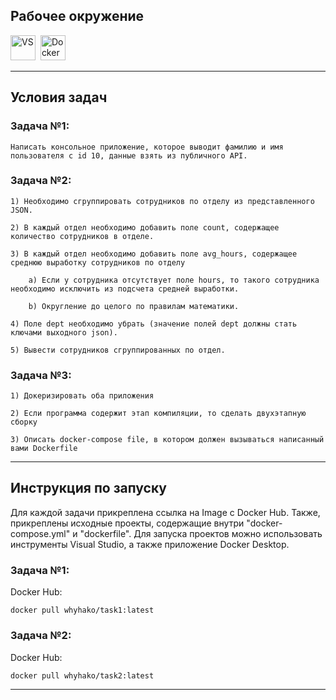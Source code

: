 <h2>
  Рабочее окружение
</h2>
	<div>
	<img src="https://visualstudio.microsoft.com/wp-content/uploads/2021/10/Product-Icon.svg" title="VS" alt="VS" width="40" height="40"/>&nbsp;
	<img src="https://cdn-icons-png.flaticon.com/512/5969/5969059.png" title="Docker" alt="Docker" width="40" height="40"/>&nbsp;
	</div>
	
---

<h2>
	Условия задач
</h2>

### Задача №1:

	Написать консольное приложение, которое выводит фамилию и имя пользователя с id 10, данные взять из публичного API.

### Задача №2:

	1) Необходимо сгруппировать сотрудников по отделу из представленного JSON. 
	
	2) В каждый отдел необходимо добавить поле count, содержащее количество сотрудников в отделе.
	
	3) В каждый отдел необходимо добавить поле avg_hours, содержащее среднюю выработку сотрудников по отделу
	
		a) Если у сотрудника отсутствует поле hours, то такого сотрудника необходимо исключить из подсчета средней выработки.
		
		b) Округление до целого по правилам математики.
		
	4) Поле dept необходимо убрать (значение полей dept должны стать ключами выходного json).
	
	5) Вывести сотрудников сгруппированных по отдел.
	
### Задача №3:

	1) Докеризировать оба приложения
	
	2) Если программа содержит этап компиляции, то сделать двухэтапную сборку
	
	3) Описать docker-compose file, в котором должен вызываться написанный вами Dockerfile

---

<h2>
	Инструкция по запуску
</h2>

Для каждой задачи прикреплена ссылка на Image с Docker Hub. Также, прикреплены исходные проекты, содержащие внутри "docker-compose.yml" и "dockerfile".
Для запуска проектов можно использовать инструменты Visual Studio, а также приложение Docker Desktop.

### Задача №1:
	
Docker Hub: 

	docker pull whyhako/task1:latest

### Задача №2:
	
Docker Hub: 
	
	docker pull whyhako/task2:latest

---